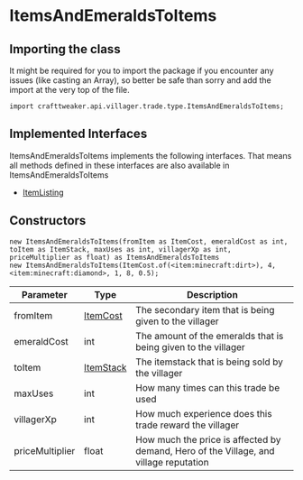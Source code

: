# ItemsAndEmeraldsToItems

## Importing the class

It might be required for you to import the package if you encounter any issues (like casting an Array), so better be safe than sorry and add the import at the very top of the file.
```zenscript
import crafttweaker.api.villager.trade.type.ItemsAndEmeraldsToItems;
```


## Implemented Interfaces
ItemsAndEmeraldsToItems implements the following interfaces. That means all methods defined in these interfaces are also available in ItemsAndEmeraldsToItems

- [ItemListing](/vanilla/api/villager/trade/ItemListing)

## Constructors


```zenscript
new ItemsAndEmeraldsToItems(fromItem as ItemCost, emeraldCost as int, toItem as ItemStack, maxUses as int, villagerXp as int, priceMultiplier as float) as ItemsAndEmeraldsToItems
new ItemsAndEmeraldsToItems(ItemCost.of(<item:minecraft:dirt>), 4, <item:minecraft:diamond>, 1, 8, 0.5);
```
|    Parameter    |                    Type                    |                                      Description                                      |
|-----------------|--------------------------------------------|---------------------------------------------------------------------------------------|
| fromItem        | [ItemCost](/vanilla/api/villager/ItemCost) | The secondary item that is being given to the villager                                |
| emeraldCost     | int                                        | The amount of the emeralds that is being given to the villager                        |
| toItem          | [ItemStack](/vanilla/api/item/ItemStack)   | The itemstack that is being sold by the villager                                      |
| maxUses         | int                                        | How many times can this trade be used                                                 |
| villagerXp      | int                                        | How much experience does this trade reward the villager                               |
| priceMultiplier | float                                      | How much the price is affected by demand, Hero of the Village, and village reputation |



